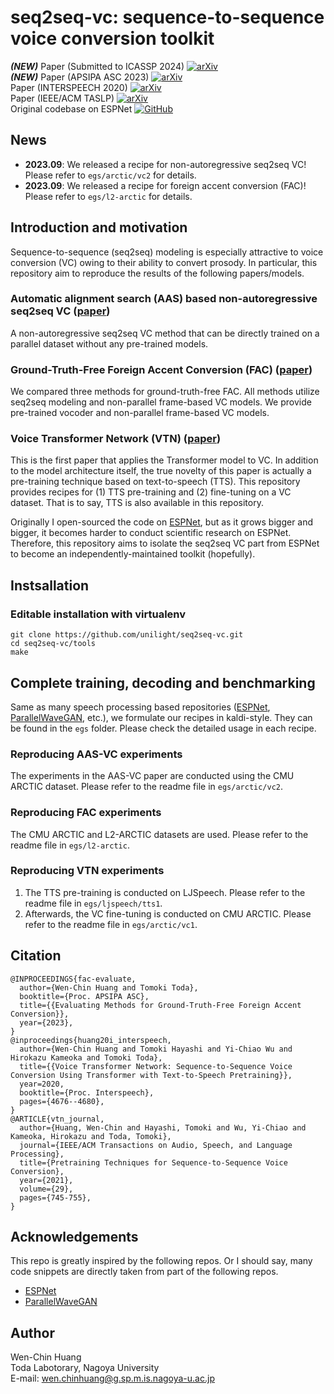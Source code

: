 # seq2seq-vc: sequence-to-sequence voice conversion toolkit

_**(NEW)**_ Paper (Submitted to ICASSP 2024) [![arXiv](https://img.shields.io/badge/arXiv-2309.07598-b31b1b.svg)](https://arxiv.org/abs/2309.07598)  
_**(NEW)**_ Paper (APSIPA ASC 2023) [![arXiv](https://img.shields.io/badge/arXiv-2309.02133-b31b1b.svg)](https://arxiv.org/abs/2309.02133)  
Paper (INTERSPEECH 2020) [![arXiv](https://img.shields.io/badge/arXiv-1912.06813-b31b1b.svg)](https://arxiv.org/abs/1912.06813)  
Paper (IEEE/ACM TASLP)  [![arXiv](https://img.shields.io/badge/arXiv-2008.03088-b31b1b.svg)](https://arxiv.org/abs/2008.03088)  
Original codebase on ESPNet [![GitHub](https://img.shields.io/badge/github-%23121011.svg?style=for-the-badge&logo=github&logoColor=white)](https://github.com/espnet/espnet/tree/master/egs/arctic/vc1)  

## News

- **2023.09**: We released a recipe for non-autoregressive seq2seq VC! Please refer to `egs/arctic/vc2` for details.
- **2023.09**: We released a recipe for foreign accent conversion (FAC)! Please refer to `egs/l2-arctic` for details.

## Introduction and motivation

Sequence-to-sequence (seq2seq) modeling is especially attractive to voice conversion (VC) owing to their ability to convert prosody. In particular, this repository aim to reproduce the results of the following papers/models.

### Automatic alignment search (AAS) based non-autoregressive seq2seq VC ([paper](https://arxiv.org/abs/2309.07598))
A non-autoregressive seq2seq VC method that can be directly trained on a parallel dataset without any pre-trained models.

### Ground-Truth-Free Foreign Accent Conversion (FAC) ([paper](https://arxiv.org/abs/2309.02133))
We compared three methods for ground-truth-free FAC. All methods utilize seq2seq modeling and non-parallel frame-based VC models. We provide pre-trained vocoder and non-parallel frame-based VC models.

### Voice Transformer Network (VTN) ([paper](https://arxiv.org/abs/1912.06813))
This is the first paper that applies the Transformer model to VC. In addition to the model architecture itself, the true novelty of this paper is actually a pre-training technique based on text-to-speech (TTS). This repository provides recipes for (1) TTS pre-training and (2) fine-tuning on a VC dataset. That is to say, TTS is also available in this repository.

Originally I open-sourced the code on [ESPNet](https://github.com/espnet/espnet), but as it grows bigger and bigger, it becomes harder to conduct scientific research on ESPNet. Therefore, this repository aims to isolate the seq2seq VC part from ESPNet to become an independently-maintained toolkit (hopefully).


## Instsallation 

### Editable installation with virtualenv 

```
git clone https://github.com/unilight/seq2seq-vc.git
cd seq2seq-vc/tools
make
```

## Complete training, decoding and benchmarking

Same as many speech processing based repositories ([ESPNet](https://github.com/espnet/espnet), [ParallelWaveGAN](https://github.com/kan-bayashi/ParallelWaveGAN), etc.), we formulate our recipes in kaldi-style. They can be found in the `egs` folder. Please check the detailed usage in each recipe.

### Reproducing AAS-VC experiments
The experiments in the AAS-VC paper are conducted using the CMU ARCTIC dataset. Please refer to the readme file in `egs/arctic/vc2`.

### Reproducing FAC experiments

The CMU ARCTIC and L2-ARCTIC datasets are used. Please refer to the readme file in `egs/l2-arctic`.

### Reproducing VTN experiments

1. The TTS pre-training is conducted on LJSpeech. Please refer to the readme file in `egs/ljspeech/tts1`.
2. Afterwards, the VC fine-tuning is conducted on CMU ARCTIC. Please refer to the readme file in `egs/arctic/vc1`.

## Citation

```
@INPROCEEDINGS{fac-evaluate,
  author={Wen-Chin Huang and Tomoki Toda},
  booktitle={Proc. APSIPA ASC},
  title={{Evaluating Methods for Ground-Truth-Free Foreign Accent Conversion}},
  year={2023},
}
@inproceedings{huang20i_interspeech,
  author={Wen-Chin Huang and Tomoki Hayashi and Yi-Chiao Wu and Hirokazu Kameoka and Tomoki Toda},
  title={{Voice Transformer Network: Sequence-to-Sequence Voice Conversion Using Transformer with Text-to-Speech Pretraining}},
  year=2020,
  booktitle={Proc. Interspeech},
  pages={4676--4680},
}
@ARTICLE{vtn_journal,
  author={Huang, Wen-Chin and Hayashi, Tomoki and Wu, Yi-Chiao and Kameoka, Hirokazu and Toda, Tomoki},
  journal={IEEE/ACM Transactions on Audio, Speech, and Language Processing}, 
  title={Pretraining Techniques for Sequence-to-Sequence Voice Conversion}, 
  year={2021},
  volume={29},
  pages={745-755},
}
```

## Acknowledgements

This repo is greatly inspired by the following repos. Or I should say, many code snippets are directly taken from part of the following repos.

- [ESPNet](https://github.com/espnet/espnet)
- [ParallelWaveGAN](https://github.com/kan-bayashi/ParallelWaveGAN/)

## Author

Wen-Chin Huang  
Toda Labotorary, Nagoya University  
E-mail: wen.chinhuang@g.sp.m.is.nagoya-u.ac.jp
